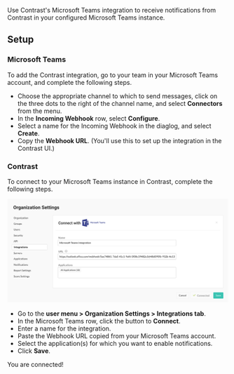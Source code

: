 <!--
title: "MicrosoftTeams Integration"
description: "Integrating MicrosoftTeams with Contrast"
tags: "Admin organization settings integrations microsoftTeams"
-->

Use Contrast's Microsoft Teams integration to receive notifications from Contrast in your configured Microsoft Teams instance.

## Setup

### Microsoft Teams

To add the Contrast integration, go to your team in your Microsoft Teams account, and complete the following steps.

* Choose the appropriate channel to which to send messages, click on the three dots to the right of the channel name, and select **Connectors** from the menu. 
* In the **Incoming Webhook** row, select **Configure**.
* Select a name for the Incoming Webhook in the diaglog, and select **Create**. 
* Copy the **Webhook URL**. (You'll use this to set up the integration in the Contrast UI.) 

### Contrast

To connect to your Microsoft Teams instance in Contrast, complete the following steps.

<a href="assets/images/Microsoft-teams-connection.png" rel="lightbox" title="Configure a new Microsoft Teams integration for your Contrast organization"><img class="thumbnail" src="assets/images/Microsoft-teams-connection.png"/></a>

* Go to the **user menu > Organization Settings > Integrations tab**. 
* In the Microsoft Teams row, click the button to **Connect**. 
* Enter a name for the integration.
* Paste the Webhook URL copied from your Microsoft Teams account.
* Select the application(s) for which you want to enable notifications.
* Click **Save**.

You are connected!
